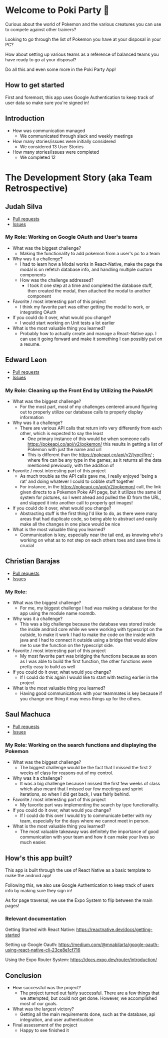 # Welcome to Poki Party 👋

Curious about the world of Pokemon and the various creatures you can use to compete against other trainers?

Looking to go through the list of Pokemon you have at your disposal in your PC?

How about setting up various teams as a reference of balanced teams you have ready to go at your disposal?

Do all this and even some more in the Poki Party App!

## How to get started

First and foremost, this app uses Google Authentication to keep track of user data so make sure you're signed in!

## Introduction

* How was communication managed
  * We communicated through slack and weekly meetings
* How many stories/issues were initially considered
  * We considered 13 User Stories
* How many stories/issues were completed
  * We completed 12

# The Development Story (aka Team Retrospective)

## Judah Silva
- [Pull requests](https://github.com/JustNekoChris/CST438-Project1-Grp2/pulls?q=is%3Apr+is%3Aclosed+author%3AJudah-Silva)
- [Issues](https://github.com/JustNekoChris/CST438-Project1-Grp2/issues?q=is%3Aissue+assignee%3AJudah-Silva)

### My Role: Working on Google OAuth and User's teams
+ What was the biggest challenge? 
  + Making the functionality to add pokemon from a user's pc to a team
+ Why was it a challenge?
  + I had to learn how a Modal works in React-Native, make the page the modal is on refetch database info, and handling multiple custom components
  + How was the challenge addressed?
    + I took it one step at a time and completed the database stuff, then created the modal, then attached the modal to another component
+ Favorite / most interesting part of this project
  + I think my favorite part was either getting the modal to work, or integrating OAuth
+ If you could do it over, what would you change?
  + I would start working on Unit tests a lot earlier
+ What is the most valuable thing you learned?
  + Probably how to actually create and manage a React-Native app. I can use it going forward and make it something I can possibly put on a resume.

## Edward Leon
- [Pull requests](https://github.com/JustNekoChris/CST438-Project1-Grp2/pulls?q=is%3Apr+is%3Aclosed+author%3AEdwardLe0n)
- [Issues](https://github.com/JustNekoChris/CST438-Project1-Grp2/issues?q=is%3Aissue+assignee%3AEdwardLe0n+)

### My Role: Cleaning up the Front End by Utilizing the PokeAPI 
+ What was the biggest challenge? 
  + For the most part, most of my challenges centered around figuring out to properly utilize our database calls to properly display information 
+ Why was it a challenge?
  + There are various API calls that return info very differently from each other, which is expected to say the least
    + One primary instance of this would be when someone calls https://pokeapi.co/api/v2/pokemon/ this results in getting a list of Pokemon with just the name and url
    + This is different than the https://pokeapi.co/api/v2/type/fire/ ; where fire can be any type in the games; as it returns all the data mentioned previously, with the addition of   
+ Favorite / most interesting part of this project
  + As much trouble as the API calls gave me, I really enjoyed 'being a rat' and doing whatever I could to cobble stuff together
  + For instance, in the https://pokeapi.co/api/v2/pokemon/ call, the link given directs to a Pokemon Poke API page, but it utilizes the same id system for pictures, so I went ahead and pulled the ID from the URL, and slapped it into another call to properly get images!
+ If you could do it over, what would you change?
  + Abstracting stuff is the first thing I'd like to do, as there were many areas that had duplicate code, so being able to abstract and easily make all the changes in one place would be nice
+ What is the most valuable thing you learned?
  + Communication is key, especially near the tail end, as knowing who's working on what as to not step on each others toes and save time is crucial
 
 ## Christian Barajas
- [Pull requests](https://github.com/JustNekoChris/CST438-Project1-Grp2/pulls?q=is%3Apr+is%3Aclosed+author%3AJustNekoChris)
- [Issues](https://github.com/JustNekoChris/CST438-Project1-Grp2/issues?q=is%3Aissue+assignee%3AJustNekoChris)

### My Role: 
+ What was the biggest challenge? 
  + For me, my biggest challenge I had was making a database for the app using the module name roomdb.
+ Why was it a challenge?
  + This was a big challenge because the database was stored inside the inside android core while we were working with typescript on the outside, to make it work I had to make the code on the inside with java and I had to connect it outside using a bridge that would allow me to use the function on the typescript side.
+ Favorite / most interesting part of this project
  + My most favorite part was bridging the functions because as soon as I was able to build the first function, the other functions were pretty easy to build as well
+ If you could do it over, what would you change?
  + If I could do this again I would like to start with testing earlier in the project 
+ What is the most valuable thing you learned?
  + Having good communications with your teammates is key because if you change one thing it may mess things up for the others.

## Saul Machuca
- [Pull requests](https://github.com/JustNekoChris/CST438-Project1-Grp2/issues?q=is%3Aclosed+is%3Amerged+head%3Asaul-week2)
- [Issues](https://github.com/JustNekoChris/CST438-Project1-Grp2/issues?q=is%3Aissue+assignee%3ABetterCallSaulM)

### My Role: Working on the search functions and displaying the Pokemon
+ What was the biggest challenge? 
  + The biggest challenge would be the fact that I missed the first 2 weeks of class for reasons out of my control.
+ Why was it a challenge?
  + It was a big challenge because I missed the first few weeks of class which also meant that I missed our few meetings and sprint iterations, so when I did get back, I was fairly behind.
+ Favorite / most interesting part of this project
  + My favorite part was implementing the search by type functionality.
+ If you could do it over, what would you change?
  + If I could do this over I would try to communicate better with my team, especially for the days where we cannot meet in person.
+ What is the most valuable thing you learned?
  + The most valuable takeaway was definitely the importance of good communication with your team and how it can make your lives so much easier.

## How's this app built?

This app is built through the use of React Native as a basic template to make the android app!

Following this, we also use Google Authentication to keep track of users info by making sure they sign in!

As for page traversal, we use the Expo System to flip between the main pages!

### Relevant documentation

Getting Started with React Native: https://reactnative.dev/docs/getting-started

Setting up Google Oauth: https://medium.com/@mnabilarta/google-oauth-using-react-native-cli-23ce8e1cf716 

Using the Expo Router System: https://docs.expo.dev/router/introduction/

## Conclusion

- How successful was the project?
  - The project turned out fairly successful. There are a few things that we attempted, but could not get done. However, we accomplished most of our goals.
- What was the largest victory?
  - Getting all the main requirements done, such as the database, api integration, and user authentication
- Final assessment of the project
  - Happy to see finished it
